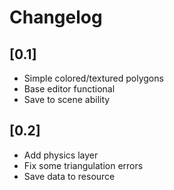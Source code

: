 # Changelog

## [0.1]

 - Simple colored/textured polygons
 - Base editor functional
 - Save to scene ability

## [0.2]
 - Add physics layer
 - Fix some triangulation errors
 - Save data to resource
